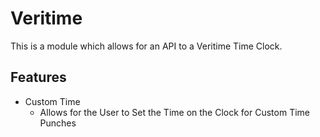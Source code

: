 # Veritime

This is a module which allows for an API to a Veritime Time Clock.

## Features
- Custom Time
    - Allows for the User to Set the Time on the Clock for Custom Time Punches
